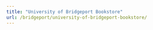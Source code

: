 ```yaml
---
title: "University of Bridgeport Bookstore"
url: /bridgeport/university-of-bridgeport-bookstore/
---
```

